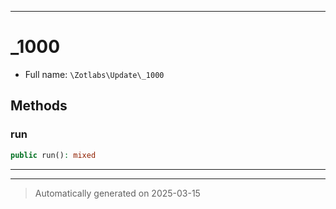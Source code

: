 ***

# _1000





* Full name: `\Zotlabs\Update\_1000`




## Methods


### run



```php
public run(): mixed
```












***


***
> Automatically generated on 2025-03-15
